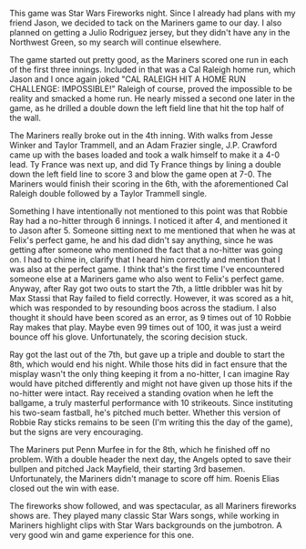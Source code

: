 This game was Star Wars Fireworks night. Since I already had plans
with my friend Jason, we decided to tack on the Mariners game to our
day. I also planned on getting a Julio Rodriguez jersey, but they
didn't have any in the Northwest Green, so my search will continue
elsewhere.

The game started out pretty good, as the Mariners scored one run in
each of the first three innings. Included in that was a Cal Raleigh
home run, which Jason and I once again joked "CAL RALEIGH HIT A HOME
RUN CHALLENGE: IMPOSSIBLE!" Raleigh of course, proved the impossible
to be reality and smacked a home run. He nearly missed a second one
later in the game, as he drilled a double down the left field line
that hit the top half of the wall.

The Mariners really broke out in the 4th inning. With walks from Jesse
Winker and Taylor Trammell, and an Adam Frazier single, J.P. Crawford
came up with the bases loaded and took a walk himself to make it a 4-0
lead. Ty France was next up, and did Ty France things by lining a
double down the left field line to score 3 and blow the game open at
7-0. The Mariners would finish their scoring in the 6th, with the
aforementioned Cal Raleigh double followed by a Taylor Trammell
single.

Something I have intentionally not mentioned to this point was that
Robbie Ray had a no-hitter through 6 innings. I noticed it after 4,
and mentioned it to Jason after 5. Someone sitting next to me
mentioned that when he was at Felix's perfect game, he and his dad
didn't say anything, since he was getting after someone who mentioned
the fact that a no-hitter was going on. I had to chime in, clarify
that I heard him correctly and mention that I was also at the perfect
game. I think that's the first time I've encountered someone else at a
Mariners game who also went to Felix's perfect game. Anyway, after Ray
got two outs to start the 7th, a little dribbler was hit by Max Stassi
that Ray failed to field correctly. However, it was scored as a hit,
which was responded to by resounding boos across the stadium. I also
thought it should have been scored as an error, as 9 times out of 10
Robbie Ray makes that play. Maybe even 99 times out of 100, it was
just a weird bounce off his glove. Unfortunately, the scoring decision
stuck. 

Ray got the last out of the 7th, but gave up a triple and double to
start the 8th, which would end his night. While those hits did in fact
ensure that the misplay wasn't the only thing keeping it from a
no-hitter, I can imagine Ray would have pitched differently and might
not have given up those hits if the no-hitter were intact. Ray
received a standing ovation when he left the ballgame, a truly
masterful performance with 10 strikeouts. Since instituting his
two-seam fastball, he's pitched much better. Whether this version of
Robbie Ray sticks remains to be seen (I'm writing this the day of the
game), but the signs are very encouraging.

The Mariners put Penn Murfee in for the 8th, which he finished off no
problem. With a double header the next day, the Angels opted to save
their bullpen and pitched Jack Mayfield, their starting 3rd basemen.
Unfortunately, the Mariners didn't manage to score off him. Roenis
Elias closed out the win with ease.

The fireworks show followed, and was spectacular, as all Mariners
fireworks shows are. They played many classic Star Wars songs, while
working in Mariners highlight clips with Star Wars backgrounds on the
jumbotron. A very good win and game experience for this one.
